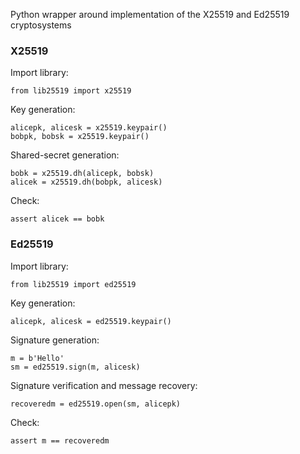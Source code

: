 Python wrapper around implementation of the X25519 and Ed25519 cryptosystems

### X25519

Import library:

    from lib25519 import x25519

Key generation:

    alicepk, alicesk = x25519.keypair()
    bobpk, bobsk = x25519.keypair()

Shared-secret generation:

    bobk = x25519.dh(alicepk, bobsk)
    alicek = x25519.dh(bobpk, alicesk)

Check:

    assert alicek == bobk

### Ed25519

Import library:

    from lib25519 import ed25519

Key generation:

    alicepk, alicesk = ed25519.keypair()

Signature generation:

    m = b'Hello'
    sm = ed25519.sign(m, alicesk)

Signature verification and message recovery:

    recoveredm = ed25519.open(sm, alicepk)

Check:

    assert m == recoveredm
